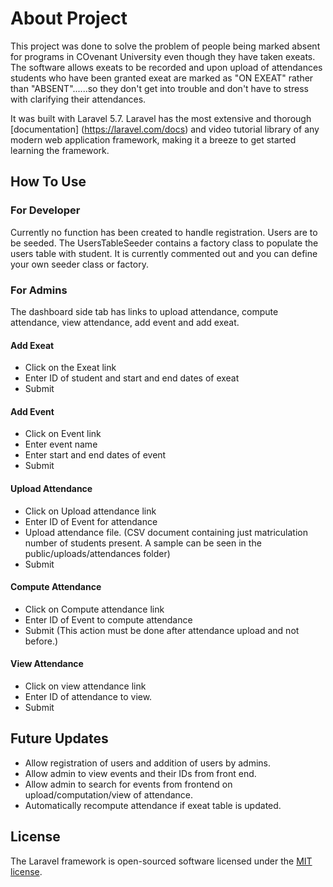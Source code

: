 # About Project

This project was done to solve the problem of people being marked absent for programs in COvenant University even though they have taken exeats. The software allows exeats to be recorded and upon upload of attendances students who have been granted exeat are marked as "ON EXEAT" rather than "ABSENT"......so they don't get into trouble and don't have to stress with clarifying their attendances.

It was built with Laravel 5.7. Laravel has the most extensive and thorough [documentation] (https://laravel.com/docs) and video tutorial library of any modern web application framework, making it a breeze to get started learning the framework.

## How To Use
### For Developer
 Currently no function has been created to handle registration. Users are to be seeded.
 The UsersTableSeeder contains a factory class to populate the users table with student. It is currently commented out and you can define your own seeder class or factory.

### For Admins
The dashboard side tab has links to upload attendance, compute attendance, view attendance, add event and add exeat.
#### Add Exeat
 - Click on the Exeat link
 - Enter ID of student and start and end dates of exeat
 - Submit
#### Add Event
 - Click on Event link
 - Enter event name
 - Enter start and end dates of event
 - Submit
#### Upload Attendance
 - Click on Upload attendance link
 - Enter ID of Event for attendance
 - Upload attendance file. (CSV document containing just matriculation number of students present. A sample can be seen in the public/uploads/attendances folder)
 - Submit
#### Compute Attendance
 - Click on Compute attendance link
 - Enter ID of Event to compute attendance
 - Submit
 (This action must be done after attendance upload and not before.)
#### View Attendance
 - Click on view attendance link
 - Enter ID of attendance to view.
 - Submit
## Future Updates
 - Allow registration of users and addition of users by admins.
 - Allow admin to view events and their IDs from front end.
 - Allow admin to search for events from frontend on upload/computation/view of attendance.
 - Automatically recompute attendance if exeat table is updated.

## License

The Laravel framework is open-sourced software licensed under the [MIT license](https://opensource.org/licenses/MIT).
